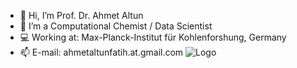 - 👋 Hi, I’m Prof. Dr. Ahmet Altun
- 👀 I’m a Computational Chemist / Data Scientist
- 💻 Working at: Max-Planck-Institut für Kohlenforshung, Germany
- 📫 E-mail: ahmetaltunfatih.at.gmail.com
![Logo](https://github-readme-stats.vercel.app/api?username=ahmetaltunfatih&&show_icons=true&title_color=ffffff&icon_color=bb2acf&text_color=daf7dc&bg_color=151515)
<!---
ahmetaltunfatih/ahmetaltunfatih is a ✨ special ✨ repository because its `README.md` (this file) appears on your GitHub profile.
You can click the Preview link to take a look at your changes.
--->
